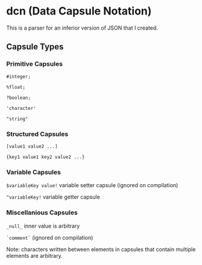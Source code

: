 # dcn (Data Capsule Notation)
This is a parser for an inferior version of JSON that I created.

## Capsule Types
### Primitive Capsules
`#integer;`  

`%float;`  

`?boolean;`  

`'character'`  

`"string"`
### Structured Capsules
`[value1 value2 ...]`  

`{key1 value1 key2 value2 ...}`
### Variable Capsules
`$variableKey value!` variable setter capsule  (ignored on compilation)  

`^variableKey!` variable getter capsule
### Miscellanious Capsules
`_null_` inner value is arbitrary  

`` `comment` `` (ignored on compilation)  
  
Note: characters written between elements in capsules that contain multiple elements are arbitrary.
